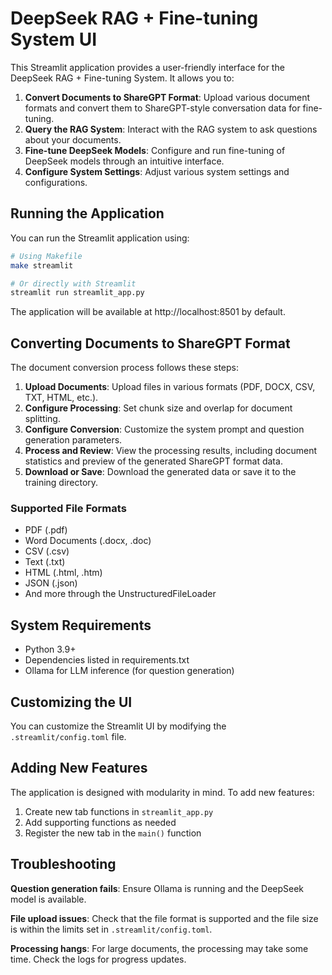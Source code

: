 # DeepSeek RAG + Fine-tuning System UI

This Streamlit application provides a user-friendly interface for the DeepSeek RAG + Fine-tuning System. It allows you to:

1. **Convert Documents to ShareGPT Format**: Upload various document formats and convert them to ShareGPT-style conversation data for fine-tuning.
2. **Query the RAG System**: Interact with the RAG system to ask questions about your documents.
3. **Fine-tune DeepSeek Models**: Configure and run fine-tuning of DeepSeek models through an intuitive interface.
4. **Configure System Settings**: Adjust various system settings and configurations.

## Running the Application

You can run the Streamlit application using:

```bash
# Using Makefile
make streamlit

# Or directly with Streamlit
streamlit run streamlit_app.py
```

The application will be available at http://localhost:8501 by default.

## Converting Documents to ShareGPT Format

The document conversion process follows these steps:

1. **Upload Documents**: Upload files in various formats (PDF, DOCX, CSV, TXT, HTML, etc.).
2. **Configure Processing**: Set chunk size and overlap for document splitting.
3. **Configure Conversion**: Customize the system prompt and question generation parameters.
4. **Process and Review**: View the processing results, including document statistics and preview of the generated ShareGPT format data.
5. **Download or Save**: Download the generated data or save it to the training directory.

### Supported File Formats

- PDF (.pdf)
- Word Documents (.docx, .doc)
- CSV (.csv)
- Text (.txt)
- HTML (.html, .htm)
- JSON (.json)
- And more through the UnstructuredFileLoader

## System Requirements

- Python 3.9+
- Dependencies listed in requirements.txt
- Ollama for LLM inference (for question generation)

## Customizing the UI

You can customize the Streamlit UI by modifying the `.streamlit/config.toml` file.

## Adding New Features

The application is designed with modularity in mind. To add new features:

1. Create new tab functions in `streamlit_app.py`
2. Add supporting functions as needed
3. Register the new tab in the `main()` function

## Troubleshooting

**Question generation fails**: Ensure Ollama is running and the DeepSeek model is available.

**File upload issues**: Check that the file format is supported and the file size is within the limits set in `.streamlit/config.toml`.

**Processing hangs**: For large documents, the processing may take some time. Check the logs for progress updates. 